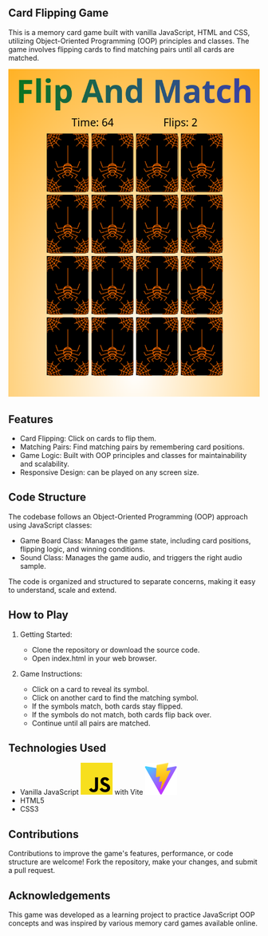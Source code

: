 ## Card Flipping Game

This is a memory card game built with vanilla JavaScript, HTML and CSS, utilizing Object-Oriented Programming (OOP) principles and classes. The game involves flipping cards to find matching pairs until all cards are matched.

![cards](./cards.png)

## Features

- Card Flipping: Click on cards to flip them.
- Matching Pairs: Find matching pairs by remembering card positions.
- Game Logic: Built with OOP principles and classes for maintainability and scalability.
- Responsive Design: can be played on any screen size.

## Code Structure

The codebase follows an Object-Oriented Programming (OOP) approach using JavaScript classes:

- Game Board Class: Manages the game state, including card positions, flipping logic, and winning conditions.
- Sound Class: Manages the game audio, and triggers the right audio sample.

The code is organized and structured to separate concerns, making it easy to understand, scale and extend.

## How to Play

1. Getting Started:

   - Clone the repository or download the source code.
   - Open index.html in your web browser.

2. Game Instructions:
   - Click on a card to reveal its symbol.
   - Click on another card to find the matching symbol.
   - If the symbols match, both cards stay flipped.
   - If the symbols do not match, both cards flip back over.
   - Continue until all pairs are matched.

## Technologies Used

- Vanilla JavaScript ![js](./javascript.svg) with Vite ![Vite](./public/vite.svg)
- HTML5
- CSS3

## Contributions

Contributions to improve the game's features, performance, or code structure are welcome! Fork the repository, make your changes, and submit a pull request.

## Acknowledgements

This game was developed as a learning project to practice JavaScript OOP concepts and was inspired by various memory card games available online.
